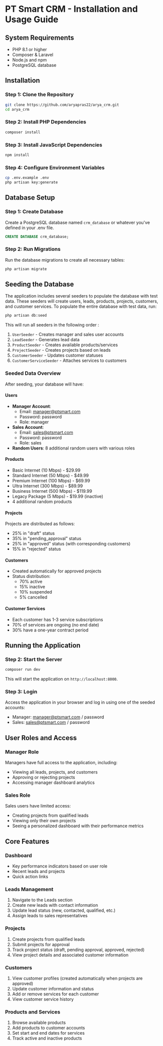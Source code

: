 # PT Smart CRM - Installation and Usage Guide

## System Requirements
- PHP 8.1 or higher
- Composer & Laravel
- Node.js and npm
- PostgreSQL database

## Installation
### Step 1: Clone the Repository
```bash
git clone https://github.com/aryapras22/arya_crm.git
cd arya_crm
```

### Step 2: Install PHP Dependencies
```bash
composer install
```

### Step 3: Install JavaScript Dependencies
```bash
npm install
```

### Step 4: Configure Environment Variables
```bash
cp .env.example .env
php artisan key:generate
```

## Database Setup
### Step 1: Create Database
Create a PostgreSQL database named `crm_database` or whatever you've defined in your .env file.
```sql
CREATE DATABASE crm_database;
```

### Step 2: Run Migrations
Run the database migrations to create all necessary tables:
```bash
php artisan migrate
```

## Seeding the Database
The application includes several seeders to populate the database with test data. These seeders will create users, leads, products, projects, customers, and customer services.
To populate the entire database with test data, run:

```bash
php artisan db:seed
```
This will run all seeders in the following order :
1. `UserSeeder` - Creates manager and sales user accounts
2. `LeadSeeder` - Generates lead data
3. `ProductSeeder` - Creates available products/services
4. `ProjectSeeder` - Creates projects based on leads
5. `CustomerSeeder` - Updates customer statuses
6. `CustomerServiceSeeder` - Attaches services to customers


### Seeded Data Overview
After seeding, your database will have:

#### Users
- **Manager Account**: 
  - Email: manager@ptsmart.com
  - Password: password
  - Role: manager
- **Sales Account**: 
  - Email: sales@ptsmart.com
  - Password: password
  - Role: sales
- **Random Users**: 8 additional random users with various roles

#### Products
- Basic Internet (10 Mbps) - $29.99
- Standard Internet (50 Mbps) - $49.99
- Premium Internet (100 Mbps) - $69.99
- Ultra Internet (300 Mbps) - $89.99
- Business Internet (500 Mbps) - $119.99
- Legacy Package (5 Mbps) - $19.99 (inactive)
- 4 additional random products

#### Projects
Projects are distributed as follows:
- 25% in "draft" status
- 35% in "pending_approval" status
- 25% in "approved" status (with corresponding customers)
- 15% in "rejected" status

#### Customers
- Created automatically for approved projects
- Status distribution: 
  - 70% active
  - 15% inactive
  - 10% suspended
  - 5% cancelled

#### Customer Services
- Each customer has 1-3 service subscriptions
- 70% of services are ongoing (no end date)
- 30% have a one-year contract period

## Running the Application

### Step 2: Start the Server
```bash
composer run dev
```
This will start the application on `http://localhost:8000`.

### Step 3: Login
Access the application in your browser and log in using one of the seeded accounts:
- Manager: manager@ptsmart.com / password
- Sales: sales@ptsmart.com / password

## User Roles and Access
### Manager Role
Managers have full access to the application, including:
- Viewing all leads, projects, and customers
- Approving or rejecting projects
- Accessing manager dashboard analytics

### Sales Role
Sales users have limited access:
- Creating projects from qualified leads
- Viewing only their own projects
- Seeing a personalized dashboard with their performance metrics

## Core Features
### Dashboard
- Key performance indicators based on user role
- Recent leads and projects
- Quick action links

### Leads Management
1. Navigate to the Leads section
2. Create new leads with contact information
3. Update lead status (new, contacted, qualified, etc.)
4. Assign leads to sales representatives

### Projects
1. Create projects from qualified leads
2. Submit projects for approval
3. Track project status (draft, pending approval, approved, rejected)
4. View project details and associated customer information

### Customers
1. View customer profiles (created automatically when projects are approved)
2. Update customer information and status
3. Add or remove services for each customer
4. View customer service history

### Products and Services
1. Browse available products
2. Add products to customer accounts
3. Set start and end dates for services
4. Track active and inactive products

